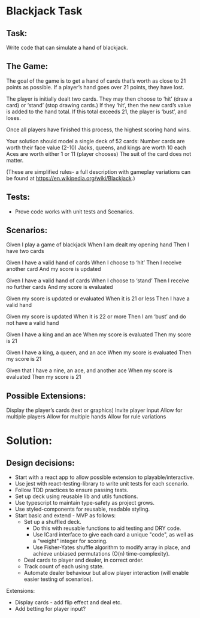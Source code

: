 # Blackjack Task

## Task:

Write code that can simulate a hand of blackjack.

## The Game:

The goal of the game is to get a hand of cards that’s worth as close to 21 points as possible. If a player’s hand goes over 21 points, they have lost.

The player is initially dealt two cards. They may then choose to ‘hit’ (draw a card) or ‘stand’ (stop drawing cards.) If they ‘hit’, then the new card’s value is added to the hand total. If this total exceeds 21, the player is ‘bust’, and loses.

Once all players have finished this process, the highest scoring hand wins.

Your solution should model a single deck of 52 cards:
Number cards are worth their face value (2-10)
Jacks, queens, and kings are worth 10 each
Aces are worth either 1 or 11 (player chooses)
The suit of the card does not matter.

(These are simplified rules- a full description with gameplay variations can be found at https://en.wikipedia.org/wiki/Blackjack.)

## Tests:

- Prove code works with unit tests and Scenarios.

## Scenarios:

Given I play a game of blackjack
When I am dealt my opening hand
Then I have two cards

Given I have a valid hand of cards
When I choose to ‘hit’
Then I receive another card
And my score is updated

Given I have a valid hand of cards
When I choose to ‘stand’
Then I receive no further cards
And my score is evaluated

Given my score is updated or evaluated
When it is 21 or less
Then I have a valid hand

Given my score is updated
When it is 22 or more
Then I am ‘bust’ and do not have a valid hand

Given I have a king and an ace
When my score is evaluated
Then my score is 21

Given I have a king, a queen, and an ace
When my score is evaluated
Then my score is 21

Given that I have a nine, an ace, and another ace
When my score is evaluated
Then my score is 21

## Possible Extensions:

Display the player’s cards (text or graphics)
Invite player input
Allow for multiple players
Allow for multiple hands
Allow for rule variations

# Solution:

## Design decisions:

- Start with a react app to allow possible extension to playable/interactive.
- Use jest with react-testing-library to write unit tests for each scenario.
- Follow TDD practices to ensure passing tests.
- Set up deck using reusable lib and utils functions.
- Use typescript to maintain type-safety as project grows.
- Use styled-components for reusable, readable styling.
- Start basic and extend - MVP as follows:
  - Set up a shuffled deck.
    - Do this with reusable functions to aid testing and DRY code.
    - Use ICard interface to give each card a unique "code", as well as a "weight" integer for scoring.
    - Use Fisher-Yates shuffle algorithm to modify array in place, and achieve unbiased permutations (O(n) time-complexity).
  - Deal cards to player and dealer, in correct order.
  - Track count of each using state.
  - Automate dealer behaviour but allow player interaction (will enable easier testing of scenarios).

Extensions:

- Display cards - add flip effect and deal etc.
- Add betting for player input?
